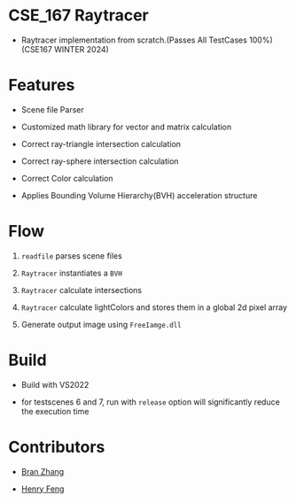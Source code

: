 # CSE_167 Raytracer

- Raytracer implementation from scratch.(Passes All TestCases 100%) (CSE167 WINTER 2024)

# Features

- Scene file Parser

- Customized math library for vector and matrix calculation

- Correct ray-triangle intersection calculation

- Correct ray-sphere intersection calculation

- Correct Color calculation

- Applies Bounding Volume Hierarchy(BVH) acceleration structure

# Flow

1. `readfile` parses scene files

2. `Raytracer` instantiates a `BVH`

3. `Raytracer` calculate intersections

4. `Raytracer` calculate lightColors and stores them in a global 2d pixel array

5. Generate output image using `FreeIamge.dll`

# Build

- Build with VS2022

- for testscenes 6 and 7, run with `release` option will significantly reduce the execution time

# Contributors

- [Bran Zhang](https://github.com/kaijia2022)

- [Henry Feng](https://github.com/Henryfzh)

